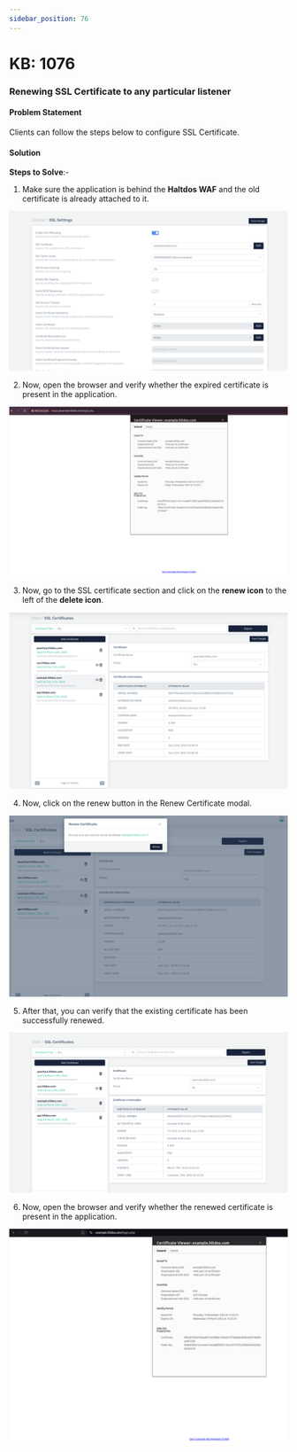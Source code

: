 ```yaml
---
sidebar_position: 76
---
```


# KB: 1076

### **Renewing SSL Certificate to any particular listener**

#### **Problem Statement**

Clients can follow the steps below to configure SSL Certificate.

#### **Solution**

**Steps to Solve**:-

1. Make sure the application is behind the **Haltdos WAF** and the old certificate is already attached to it.

![kb-1009](/img/waf/v8/kb/app-verify.png)

2. Now, open the browser and verify whether the expired certificate is present in the application.

![kb-1009](/img/waf/v8/kb/verify-expiry.png)

3. Now, go to the SSL certificate section and click on the **renew icon** to the left of the **delete icon**.

![kb-1009](/img/waf/v8/kb/renew-icon.png)

4.  Now, click on the renew button in the Renew Certificate modal.

![kb-1009](/img/waf/v8/kb/renew-modal.png)

5. After that, you can verify that the existing certificate has been successfully renewed.

![kb-1009](/img/waf/v8/kb/verify-renew.png)

6. Now, open the browser and verify whether the renewed certificate is present in the application.

![kb-1009](/img/waf/v8/kb/verify-application.png)
